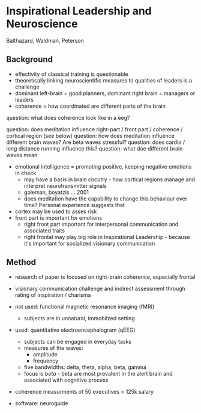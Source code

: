 # Inspirational Leadership and Neuroscience
Balthazard, Waldman, Peterson

## Background
- effectivity of classical training is questionable
- theoretically linking neuroscientific measures to qualities of leaders is a challenge
- dominant left-brain = good planners, dominant right brain = managers or leaders
- coherence = how coordinated are different parts of the brain

question: what does coherence look like in a eeg?

question: does meditation influence right-part / front part / coherence / cortical region (see below)
question: how does meditation influence different brain waves? Are beta waves stressful?
question: does cardio / long distance running influence this?
question: what doe different brain waves mean


- emotional intelligence = promoting positive, keeping negative emotions in check
  - may have a basis in brain circutry - how cortical regions manage and interpret neurotransmitter signals
  - goleman, boyatzis ... 2001
  - does meditation have the capability to change this behaviour over time? Personal experience suggests that
- cortex may be used to asses risk
- front part is important for emotions
  - right front part important for interpersonal communication and associated traits
  - right frontal may play big role in Inspirational Leadership - because it's important for socialized visionary communication

## Method
- research of paper is focused on right-brain coherence, especially frontal
- visionary communication challenge and indirect assessment through rating of inspiration / charisma

- not used: functional magnetic resonance imaging (fMRI)
  - subjects are in unnatural, immobilzed setting
- used: quantitative electroencephalogram (qEEG)
  - subjects can be engaged in everyday tasks
  - measures of the waves:
    - amplitude
    - frequency
  - five bandwidths: delta, theta, alpha, beta, gamma
  - focus is *beta* - beta are most prevalent in the alert brain and associated with cognitive process
- coherence measurments of 50 executives > 125k salary
- software: neuroguide
